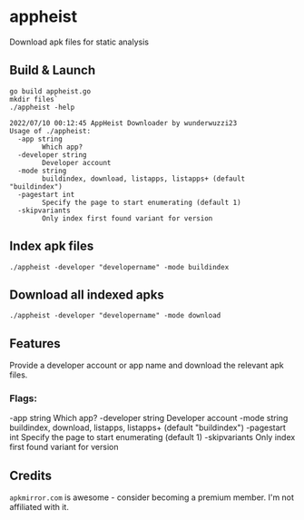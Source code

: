 # appheist

Download apk files for static analysis


## Build & Launch

```
go build appheist.go
mkdir files`
./appheist -help

2022/07/10 00:12:45 AppHeist Downloader by wunderwuzzi23
Usage of ./appheist:
  -app string
        Which app?
  -developer string
        Developer account
  -mode string
        buildindex, download, listapps, listapps+ (default "buildindex")
  -pagestart int
        Specify the page to start enumerating (default 1)
  -skipvariants
        Only index first found variant for version
```


## Index apk files
`./appheist -developer "developername" -mode buildindex`

## Download all indexed apks
`./appheist -developer "developername" -mode download`


## Features

Provide a developer account or app name and download the relevant apk files.

### Flags:
  -app string
        Which app?
  -developer string
        Developer account
  -mode string
        buildindex, download, listapps, listapps+ (default "buildindex")
  -pagestart int
        Specify the page to start enumerating (default 1)
  -skipvariants
        Only index first found variant for version
      

## Credits

`apkmirror.com` is awesome - consider becoming a premium member. I'm not affiliated with it.
